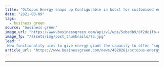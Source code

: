 ```yaml
---
title: "Octopus Energy snaps up Configurable in boost for customised energy tariffs"
date: "2021-03-09"
tags: 
  - business green
source: "business green"
image_url: "https://www.businessgreen.com/api/v1/wps/5cbedb9/8f2dc1fb-df8d-401f-a540-153bf7c27857/0/Octopus-Energy-Agile-185x114.jpg"
image_fp: "/assets/img/post_thumbnails/73.jpg"
lead: "
 New functionality aims to give energy giant the capacity to offer 'super-intelligent' energy tariffs, as rival Bulb debuts new EV charging app ..."
article_url: "https://www.businessgreen.com/news/4028261/octopus-energy-snaps-configurable-boost-customised-energy-tariffs"
---
```


---
